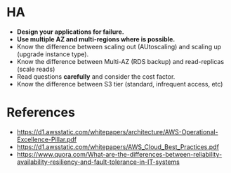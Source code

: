 # HA

- **Design your applications for failure.**
- **Use multiple AZ and multi-regions where is possible.**
- Know the difference between scaling out (AUtoscaling) and scaling up (upgrade instance type).
- Know the difference between Multi-AZ (RDS backup) and read-replicas (scale reads)
- Read questions **carefully** and consider the cost factor.
- Know the difference between S3 tier (standard, infrequent access, etc)

# References

- https://d1.awsstatic.com/whitepapers/architecture/AWS-Operational-Excellence-Pillar.pdf
- https://d1.awsstatic.com/whitepapers/AWS_Cloud_Best_Practices.pdf
- https://www.quora.com/What-are-the-differences-between-reliability-availability-resiliency-and-fault-tolerance-in-IT-systems
